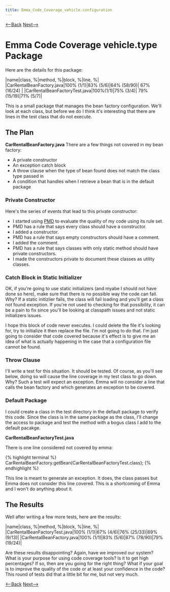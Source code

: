 ```yaml
---
title: Emma_Code_Coverage_vehicle.configuration
---
```

[<--Back](Emma_Code_Coverage_vehicle.type) [Next-->](Emma_Code_Coverage_vehicle.integration)

# Emma Code Coverage vehicle.type Package

Here are the details for this package:

|name|class, %|method, %|block, %|line, %|
|CarRentalBeanFactory.java|100% (1/1)|83% (5/6)|64% (58/90)| 67% (16/24) |
|CarRentalBeanFactoryTest.java|100%(1/1)|75% (3/4)| 79% (15/19)|71% (5/7)|

This is a small package that manages the bean factory configuration. We'll look at each class, but before we do I think it's interesting that there are lines in the test class that do not execute.

## The Plan
**CarRentalBeanFactory.java**
There are a few things not covered in my bean factory:
* A private constructor
* An exception catch block
* A throw clause when the type of bean found does not match the class type passed in
* A condition that handles when I retrieve a bean that is in the default package

### Private Constructor

Here's the series of events that lead to this private constructor:

* I started using [PMD](PMD_In_Eclipse) to evaluate the quality of my code using its rule set.
* PMD has a rule that says every class should have a constructor. 
* I added a constructor.
* PMD has a rule that says empty constructors should have a comment. 
* I added the comment.
* PMD has a rule that says classes with only static method should have private constructors.
* I made the constructors private to document these classes as utility classes.

### Catch Block in Static Initializer
OK, if you're going to use static initializers (and myabe I should not have done so here), make sure that there is no possible way the code can fail. Why? If a static initizlier fails, the class will fail loading and you'll get a class not found exception. If you're not used to checking for that possibility, it can be a pain to fix since you'll be looking at classpath issues and not static initializers issues.

I hope this block of code never executes. I could delete the file it's looking for, try to initialize it then replace the file. I'm not going to do that. I'm just going to consider that code covered because it's effect is to give me an idea of what is actually happening in the case that a configuration file cannot be found.

### Throw Clause
I'll write a test for this situation. It should be tested. Of course, as you'll see below, doing so will cause the line coverage in my test class to go down. Why? Such a test will expect an exception. Emma will no consider a line that calls the bean factory and which generates an exception to be covered.

### Default Package
I could create a class in the test directory in the default package to verify this code. Since the class is in the same package as the class, I'll change the access to package and test the method with a bogus class I add to the default pacakge.

**CarRentalBeanFactoryTest.java**

There is one line considered not covered by emma:

{% highlight terminal %}
     CarRentalBeanFactory.getBean(CarRentalBeanFactoryTest.class);
{% endhighlight %}

This line is meant to generate an exception. It does, the class passes but Emma does not consider this line covered. This is a shortcoming of Emma and I won't do anything about it.

## The Results

Well after writing a few more tests, here are the results:

|name|class, %|method, %|block, %|line, %|
|CarRentalBeanFactoryTest.java|100% (1/1)|67%  (4/6)|76%  (25/33)|69%  (9/13)|
|CarRentalBeanFactory.java|100% (1/1)|83%  (5/6)|87%  (78/90)|79%  (19/24)|

Are these results disappointing? Again, have we improved our system? What is your purpose for using code coverage tools? Is it to get high percentages? If so, then are you going for the right thing? What if your goal is to improve the quality of the code or at least your confidence in the code? This round of tests did that a little bit for me, but not very much.

[<--Back](Emma_Code_Coverage_vehicle.type) [Next-->](Emma_Code_Coverage_vehicle.integration)
